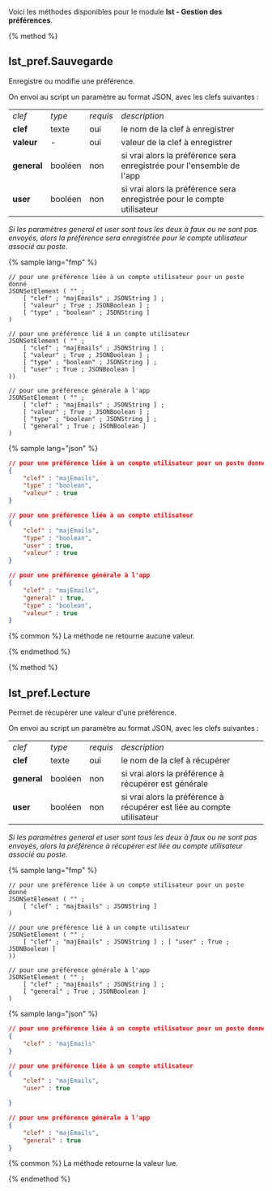 Voici les méthodes disponibles pour le module **lst - Gestion des préférences**.

{% method %}
## lst_pref.Sauvegarde
Enregistre ou modifie une préférence.

On envoi au script un paramètre au format JSON, avec les clefs suivantes :
<table><tr><td><i>clef</i></td><td><i>type</i></td><td><i>requis</i></td><td><i>description</i></td></tr><tr><td><b>clef</b></td><td>texte</td><td>oui</td><td>le nom de la clef à enregistrer</td></tr><tr><td><b>valeur</b></td><td>-</td><td>oui</td><td>valeur de la clef à enregistrer</td></tr><tr><td><b>general</b></td><td>booléen</td><td>non</td><td>si vrai alors la préférence sera enregistrée pour l'ensemble de l'app</td></tr><tr><td><b>user</b></td><td>booléen</td><td>non</td><td>si vrai alors la préférence sera enregistrée pour le compte utilisateur</td></tr></table>

*Si les paramètres *general* et *user* sont tous les deux à faux ou ne sont pas envoyés, alors la préférence sera enregistrée pour le compte utilisateur associé au poste.*

{% sample lang="fmp" %}
```fmp
// pour une préférence liée à un compte utilisateur pour un poste donné
JSONSetElement ( "" ;	[ "clef" ; "majEmails" ; JSONString ] ;	[ "valeur" ; True ; JSONBoolean ] ;	[ "type" ; "boolean" ; JSONString ] )

// pour une préférence lié à un compte utilisateur
JSONSetElement ( "" ;	[ "clef" ; "majEmails" ; JSONString ] ;	[ "valeur" ; True ; JSONBoolean ] ;	[ "type" ; "boolean" ; JSONString ] ;	[ "user" ; True ; JSONBoolean ]))

// pour une préférence générale à l'app
JSONSetElement ( "" ;	[ "clef" ; "majEmails" ; JSONString ] ;	[ "valeur" ; True ; JSONBoolean ] ;	[ "type" ; "boolean" ; JSONString ] ;	[ "general" ; True ; JSONBoolean ])
```
{% sample lang="json" %}
```json
// pour une préférence liée à un compte utilisateur pour un poste donné
{	"clef" : "majEmails",	"type" : "boolean",	"valeur" : true}

// pour une préférence liée à un compte utilisateur
{	"clef" : "majEmails",	"type" : "boolean",	"user" : true,	"valeur" : true}

// pour une préférence générale à l'app
{	"clef" : "majEmails",	"general" : true,	"type" : "boolean",	"valeur" : true}
```

{% common %}
La méthode ne retourne aucune valeur.

{% endmethod %}

{% method %}
## lst_pref.Lecture
Permet de récupérer une valeur d'une préférence.

On envoi au script un paramètre au format JSON, avec les clefs suivantes :

<table><tr><td><i>clef</i></td><td><i>type</i></td><td><i>requis</i></td><td><i>description</i></td></tr><tr><td><b>clef</b></td><td>texte</td><td>oui</td><td>le nom de la clef à récupérer</td></tr><tr><td><b>general</b></td><td>booléen</td><td>non</td><td>si vrai alors la préférence à récupérer est générale</td></tr><tr><td><b>user</b></td><td>booléen</td><td>non</td><td>si vrai alors la préférence à récupérer est liée au compte utilisateur</td></tr></table>

*Si les paramètres *general* et *user* sont tous les deux à faux ou ne sont pas envoyés, alors la préférence à récupérer est liée au compte utilisateur associé au poste.*


{% sample lang="fmp" %}
```fmp
// pour une préférence liée à un compte utilisateur pour un poste donné
JSONSetElement ( "" ;	[ "clef" ; "majEmails" ; JSONString ]  )

// pour une préférence lié à un compte utilisateur
JSONSetElement ( "" ;	[ "clef" ; "majEmails" ; JSONString ] ;	[ "user" ; True ; JSONBoolean ]))

// pour une préférence générale à l'app
JSONSetElement ( "" ;	[ "clef" ; "majEmails" ; JSONString ] ;	[ "general" ; True ; JSONBoolean ])
```
{% sample lang="json" %}
```json
// pour une préférence liée à un compte utilisateur pour un poste donné
{	"clef" : "majEmails"
}

// pour une préférence liée à un compte utilisateur
{	"clef" : "majEmails",	"user" : true
}

// pour une préférence générale à l'app
{	"clef" : "majEmails",	"general" : true
}
```

{% common %}
La méthode retourne la valeur lue.

{% endmethod %}
